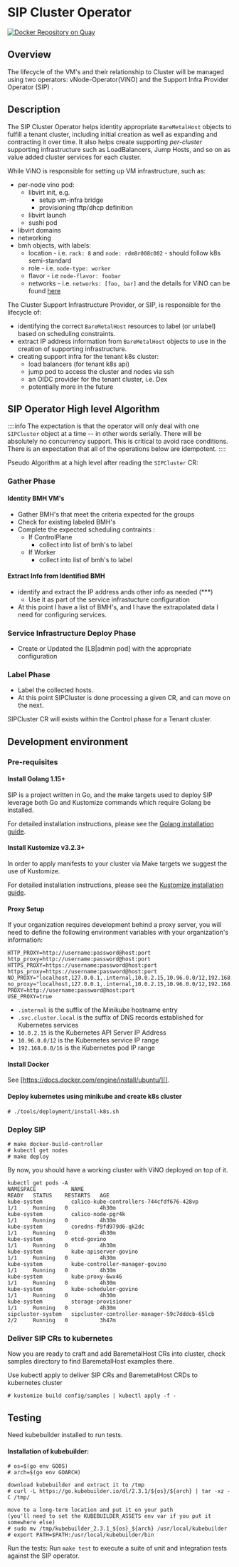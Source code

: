 # SIP Cluster Operator

[![Docker Repository on Quay](https://quay.io/repository/airshipit/sip/status "Docker Repository on Quay")](https://quay.io/repository/airshipit/sip)

## Overview

The lifecycle of the VM's and their relationship to Cluster will be managed using two operators: vNode-Operator(ViNO) and the Support Infra Provider Operator (SIP) .


## Description

The SIP Cluster Operator helps identity appropriate `BareMetalHost` objects to fulfill a tenant cluster, including initial creation as well as expanding and contracting it over time.  It also helps create supporting *per-cluster* supporting infrastructure such as LoadBalancers, Jump Hosts, and so on as value added cluster services for each cluster.

While ViNO is responsible for setting up VM infrastructure, such as:

- per-node vino pod:
    * libvirt init, e.g.
        * setup vm-infra bridge
        * provisioning tftp/dhcp definition
    * libvirt launch
    * sushi pod
- libvirt domains
- networking
- bmh objects, with labels:
    * location - i.e. `rack: 8` and `node: rdm8r008c002` - should follow k8s semi-standard
    * role - i.e. `node-type: worker`
    * flavor - i.e `node-flavor: foobar`
    * networks - i.e. `networks: [foo, bar]`
and the details for ViNO can be found [here](https://hackmd.io/KSu8p4QeTc2kXIjlrso2eA)

The Cluster Support Infrastructure Provider, or SIP, is responsible for the lifecycle of:
- identifying the correct `BareMetalHost` resources to label (or unlabel) based on scheduling constraints.
- extract IP address information from `BareMetalHost` objects to use in the creation of supporting infrastructure.
- creating support infra for the tenant k8s cluster:
    * load balancers (for tenant k8s api)
    * jump pod to access the cluster and nodes via ssh
    * an OIDC provider for the tenant cluster, i.e. Dex
    * potentially more in the future

## SIP Operator High level Algorithm

::::info
The expectation is that the operator will only deal with one `SIPCluster` object at a time -- in other words serially. There will be absolutely no concurrency support. This is critical to avoid race conditions. There is an expectation that all of the operations below are idempotent.
::::

Pseudo Algorithm at a high level after reading the `SIPCluster` CR:

### Gather Phase

#### Identity BMH VM's
- Gather BMH's that meet the criteria expected for the groups
- Check for existing labeled BMH's
- Complete the expected scheduling contraints :
    - If ControlPlane
        -  collect into list of bmh's to label
    - If Worker
        - collect into list of bmh's to label
#### Extract Info from Identified BMH
-  identify and extract  the IP address ands other info as needed (***)
    -  Use it as part of the service infrastucture configuration
- At this point I have a list of BMH's, and I have the extrapolated data I need for configuring services.

### Service Infrastructure Deploy Phase
- Create or Updated the [LB|admin pod] with the appropriate configuration

### Label Phase
- Label the collected hosts.
- At this point SIPCluster is done processing a given CR, and can move on the next.


SIPCluster CR will exists within the Control phase for a Tenant cluster.

## Development environment

### Pre-requisites

#### Install Golang 1.15+

SIP is a project written in Go, and the make targets used to deploy SIP leverage both Go and
Kustomize commands which require Golang be installed.

For detailed installation instructions, please see the [Golang installation guide](https://golang.org/doc/install).

#### Install Kustomize v3.2.3+

In order to apply manifests to your cluster via Make targets we suggest the use of Kustomize.

For detailed installation instructions, please see the [Kustomize installation guide](https://kubectl.docs.kubernetes.io/installation/kustomize/).

#### Proxy Setup

If your organization requires development behind a proxy server, you will need to define the
following environment variables with your organization's information:

```
HTTP_PROXY=http://username:password@host:port
http_proxy=http://username:password@host:port
HTTPS_PROXY=https://username:password@host:port
https_proxy=https://username:password@host:port
NO_PROXY="localhost,127.0.0.1,.internal,10.0.2.15,10.96.0.0/12,192.168.0.0/16"
no_proxy="localhost,127.0.0.1,.internal,10.0.2.15,10.96.0.0/12,192.168.0.0/16"
PROXY=http://username:password@host:port
USE_PROXY=true
```

- `.internal` is the suffix of the Minikube hostname entry
- `.svc.cluster.local` is the suffix of DNS records established for Kubernetes services
- `10.0.2.15` is the Kubernetes API Server IP Address
- `10.96.0.0/12` is the Kubernetes service IP range
- `192.168.0.0/16` is the Kubernetes pod IP range

#### Install Docker

See [https://docs.docker.com/engine/install/ubuntu/][].

#### Deploy kubernetes using minikube and create k8s cluster

```
# ./tools/deployment/install-k8s.sh
```

### Deploy SIP

```
# make docker-build-controller
# kubectl get nodes
# make deploy
```

By now, you should have a working cluster with ViNO deployed on top of it.

```
kubectl get pods -A
NAMESPACE           NAME                                            READY   STATUS    RESTARTS   AGE
kube-system         calico-kube-controllers-744cfdf676-428vp        1/1     Running   0          4h30m
kube-system         calico-node-pgr4k                               1/1     Running   0          4h30m
kube-system         coredns-f9fd979d6-qk2dc                         1/1     Running   0          4h30m
kube-system         etcd-govino                                     1/1     Running   0          4h30m
kube-system         kube-apiserver-govino                           1/1     Running   0          4h30m
kube-system         kube-controller-manager-govino                  1/1     Running   0          4h30m
kube-system         kube-proxy-6wx46                                1/1     Running   0          4h30m
kube-system         kube-scheduler-govino                           1/1     Running   0          4h30m
kube-system         storage-provisioner                             1/1     Running   0          4h30m
sipcluster-system   sipcluster-controller-manager-59c7dddcb-65lcb   2/2     Running   0          3h47m
```



### Deliver SIP CRs to kubernetes

Now you are ready to craft and add BaremetalHost CRs into cluster, check samples directory
to find BaremetalHost examples there.

Use kubectl apply to deliver SIP CRs and BaremetalHost CRDs to kubernetes cluster

```
# kustomize build config/samples | kubectl apply -f -
```

## Testing

Need kubebuilder installed to run tests.

#### Installation of kubebuilder:

```
# os=$(go env GOOS)
# arch=$(go env GOARCH)

download kubebuilder and extract it to /tmp
# curl -L https://go.kubebuilder.io/dl/2.3.1/${os}/${arch} | tar -xz -C /tmp/

move to a long-term location and put it on your path
(you'll need to set the KUBEBUILDER_ASSETS env var if you put it somewhere else)
# sudo mv /tmp/kubebuilder_2.3.1_${os}_${arch} /usr/local/kubebuilder
# export PATH=$PATH:/usr/local/kubebuilder/bin
```
Run the tests:
Run `make test` to execute a suite of unit and integration tests against the SIP
operator.
